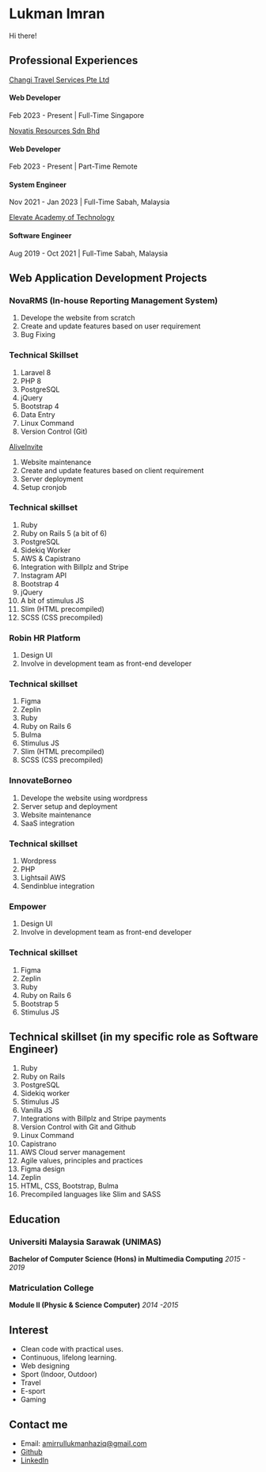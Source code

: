 # Lukman Imran

Hi there! 

## Professional Experiences
[Changi Travel Services Pte Ltd](https://www.linkedin.com/company/changitravelservices/mycompany/)
#### Web Developer
Feb 2023 - Present | Full-Time
Singapore

[Novatis Resources Sdn Bhd](https://www.novatis.com.my/novatis/)
#### Web Developer
Feb 2023 - Present | Part-Time
Remote

#### System Engineer
Nov 2021 - Jan 2023 | Full-Time
Sabah, Malaysia

[Elevate Academy of Technology](https://www.elevateacademy.my/)
#### Software Engineer
Aug 2019 - Oct 2021 | Full-Time
Sabah, Malaysia

## Web Application Development Projects

### NovaRMS (In-house Reporting Management System)
1. Develope the website from scratch
2. Create and update features based on user requirement
3. Bug Fixing

### Technical Skillset
1. Laravel 8
2. PHP 8
3. PostgreSQL
4. jQuery
5. Bootstrap 4
6. Data Entry
7. Linux Command
8. Version Control (Git)

[AliveInvite](https://www.aliveinvite.com)
1. Website maintenance
2. Create and update features based on client requirement
3. Server deployment
4. Setup cronjob

### Technical skillset
1. Ruby
2. Ruby on Rails 5 (a bit of 6)
3. PostgreSQL
4. Sidekiq Worker
8. AWS & Capistrano
9. Integration with Billplz and Stripe
10. Instagram API
11. Bootstrap 4
12. jQuery
13. A bit of stimulus JS
14. Slim (HTML precompiled)
15. SCSS (CSS precompiled)

### Robin HR Platform
1. Design UI
2. Involve in development team as front-end developer

### Technical skillset
1. Figma
2. Zeplin
3. Ruby 
4. Ruby on Rails 6
5. Bulma
6. Stimulus JS
7. Slim (HTML precompiled)
8. SCSS (CSS precompiled)

### InnovateBorneo
1. Develope the website using wordpress
2. Server setup and deployment
3. Website maintenance
4. SaaS integration

### Technical skillset
1. Wordpress
2. PHP
3. Lightsail AWS
4. Sendinblue integration

### Empower
1. Design UI 
2. Involve in development team as front-end developer

### Technical skillset
1. Figma
2. Zeplin
3. Ruby
4. Ruby on Rails 6
5. Bootstrap 5
6. Stimulus JS

## Technical skillset (in my specific role as Software Engineer)
1. Ruby 
2. Ruby on Rails
3. PostgreSQL
4. Sidekiq worker
5. Stimulus JS
6. Vanilla JS
8. Integrations with Billplz and Stripe payments
9. Version Control with Git and Github
10. Linux Command
11. Capistrano
12. AWS Cloud server management
13. Agile values, principles and practices
14. Figma design
15. Zeplin
16. HTML, CSS, Bootstrap, Bulma
17. Precompiled languages like Slim and SASS

## Education

### Universiti Malaysia Sarawak (UNIMAS)
**Bachelor of Computer Science (Hons) in Multimedia Computing**
*2015 - 2019*

### Matriculation College
**Module II (Physic & Science Computer)**
*2014 -2015*

## Interest

- Clean code with practical uses.
- Continuous, lifelong learning.
- Web designing
- Sport (Indoor, Outdoor)
- Travel
- E-sport
- Gaming

## Contact me

- Email: amirrullukmanhaziq@gmail.com
- [Github](https://www.github.com/arlharis)
- [LinkedIn](https://www.linkedin.com/in/arlharis/)
